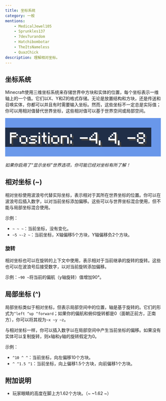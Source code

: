 ```yaml
---
title: 坐标系统
category: 一般
mentions:
    - MedicalJewel105
    - Sprunkles137
    - 7dev7urandom
    - Hatchibombotar
    - TheItsNameless
    - QuazChick
description: 理解相对坐标。
---
```


## 坐标系统

Minecraft使用三维坐标系统来存储世界中方块和实体的位置，每个坐标表示一维轴上的一个值。它们以X、Y和Z的格式存储。无论是放置结构和方块，还是传送和召唤实体，你都可以并且有时需要输入坐标。然而，这些坐标不一定总是实际值；你可以用相对值替代世界坐标，这些相对值可以基于世界空间或局部空间。

![](../assets/images/commands/relative-coordinates/coordinates.png)

_如果你启用了“显示坐标”世界选项，你可能已经对坐标有所了解！_

## 相对坐标 (~)

相对坐标使用波浪号代替实际坐标，表示相对于其所在世界坐标的位置。你可以在波浪号后插入数字，以对当前坐标添加偏移。这些可以与世界坐标混合使用，但不能与局部坐标混合使用。

示例：

-   `~ ~ ~`：当前坐标，没有变化。
-   `~5 ~-2 ~`：当前坐标，X轴偏移5个方块，Y轴偏移负2个方块。

### 旋转

相对坐标也可以在旋转的上下文中使用，表示相对于当前继承的旋转的旋转。这些也可以在波浪号后接受数字，以对当前旋转添加偏移。

示例：`~90 ~`将当前的偏航（y轴旋转）值增加90°。

## 局部坐标 (^)

局部坐标类似于相对坐标，但表示局部空间中的位置，轴是基于旋转的。它们的形式为`^left ^up ^forward`；如果你的偏航和俯仰旋转都是0（面朝正前方，正南方），你可以将其视为`~x ~y ~z`。

与相对坐标一样，你可以插入数字以在局部空间中产生当前坐标的偏移。如果没有实体可以复制旋转，则x轴和y轴的旋转假定为0。

示例：

-   `^10 ^ ^`：当前坐标，向左偏移10个方块。
-   `^ ^1.5 ^1`：当前坐标，向上偏移1.5个方块，向前偏移1个方块。

## 附加说明

-   玩家眼睛的高度在脚上方1.62个方块。（~ ~1.62 ~）